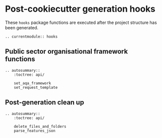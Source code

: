 # Post-cookiecutter generation hooks

These `hooks` package functions are executed after the project structure has been
generated.

<!-- Functions should be referenced in the `hooks.__init__.py` -->
```{eval-rst}
.. currentmodule:: hooks
```

## Public sector organisational framework functions

```{eval-rst}
.. autosummary::
    :toctree: api/

    set_aqa_framework
    set_request_template

```

## Post-generation clean up

```{eval-rst}
.. autosummary::
    :toctree: api/

    delete_files_and_folders
    parse_features_json

```
